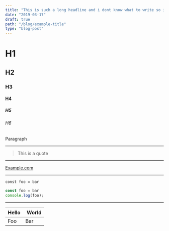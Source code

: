 ```yaml
---
title: "This is such a long headline and i dont know what to write so i keep continiung"
date: "2019-03-17"
draft: true
path: "/blog/example-title"
type: "blog-post"
---
```

# H1

## H2

### H3

#### H4

##### H5

###### H6

Paragraph

---

> This is a quote

---

[Example.com](example.com)

---

`const foo = bar`

```javascript
const foo = bar
console.log(foo);
```

---

| Hello | World |
|-------|------ |
| Foo   | Bar   |




